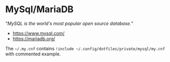 # MySql/MariaDB

_"MySQL is the world's most popular open source database."_

* https://www.mysql.com/
* https://mariadb.org/

The `~/.my.cnf` contains `!include ~/.config/dotfiles/private/mysql/my.cnf`
with commented example.
